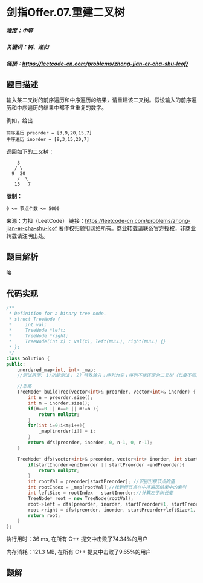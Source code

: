 # 剑指Offer.07.重建二叉树

##### 难度：中等

##### 关键词：树、递归

##### 链接：https://leetcode-cn.com/problems/zhong-jian-er-cha-shu-lcof/

## 题目描述

输入某二叉树的前序遍历和中序遍历的结果，请重建该二叉树。假设输入的前序遍历和中序遍历的结果中都不含重复的数字。

例如，给出

```
前序遍历 preorder = [3,9,20,15,7]
中序遍历 inorder = [9,3,15,20,7]
```

返回如下的二叉树：

```
    3
   / \
  9  20
    /  \
   15   7
```

**限制：**

```
0 <= 节点个数 <= 5000
```

来源：力扣（LeetCode）
链接：https://leetcode-cn.com/problems/zhong-jian-er-cha-shu-lcof
著作权归领扣网络所有。商业转载请联系官方授权，非商业转载请注明出处。

## 题目解析

略

## 代码实现

```c++
/**
 * Definition for a binary tree node.
 * struct TreeNode {
 *     int val;
 *     TreeNode *left;
 *     TreeNode *right;
 *     TreeNode(int x) : val(x), left(NULL), right(NULL) {}
 * };
 */
class Solution {
public:
    unordered_map<int, int> _map;
    //测试用例: 1)功能测试： 2）特殊输入：序列为空；序列不能还原为二叉树（长度不同/长度相同但不一致）

    //思路
    TreeNode* buildTree(vector<int>& preorder, vector<int>& inorder) {
        int n = preorder.size();
        int m = inorder.size();
        if(m==0 || n==0 || m!=n ){
            return nullptr;
        }
        for(int i=0;i<m;i++){
            _map[inorder[i]] = i;
        }
        return dfs(preorder, inorder, 0, n-1, 0, n-1);
    }

    TreeNode* dfs(vector<int>& preorder, vector<int> inorder, int startPreorder, int endPreorder, int startInorder, int endInorder){
        if(startInorder>endInorder || startPreorder >endPreorder){
            return nullptr;
        }
        int rootVal = preorder[startPreorder]; //识别出根节点的值
        int rootIndex = _map[rootVal];//找到根节点在中序遍历结果中的索引
        int leftSize = rootIndex - startInorder;//计算左子树长度
        TreeNode* root = new TreeNode(rootVal);
        root->left = dfs(preorder, inorder, startPreorder+1, startPreorder+leftSize, startInorder, rootIndex-1);
        root->right = dfs(preorder, inorder, startPreorder+leftSize+1, endPreorder, rootIndex+1, endInorder);
        return root;
    }
};
```

执行用时：36 ms, 在所有 C++ 提交中击败了74.34%的用户

内存消耗：121.3 MB, 在所有 C++ 提交中击败了9.65%的用户

## 题解

